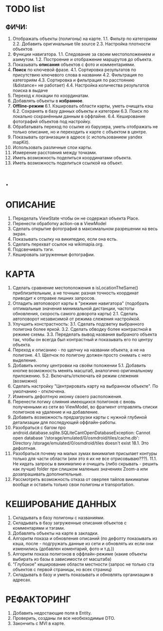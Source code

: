 TODO list
=========================================

ФИЧИ:
---------------------
1. Отображать объекты (полигоны) на карте.
   1.1. Фильтр по категориям
   2.2. Добавить оригинальные tile source 
   2.3. Настройка плотности объектов
2. Функции навигатора.
   1.1. Следование за своим местоположением и азимутом.
   1.2. Построение и отображение маршрутов до объекта.
3. Показывать **описания** объектов с фото и комментариями.
4. **Поиск** по ключевой фразе.
   4.1. Сортировка результатов по присутствию ключевого слова в названии
   4.2. Фильтрация по категориям
   4.3. Сортировка и фильтрация по расстоянию (&distance= не работает)
   4.4. Настройка количества результатов поиска в выдаче
5. Переход к локации по координатам.
6. Добавлять объекты в **избранное**.
7. **Offline-режим**
   6.1. Кэшировать области карты, уметь очищать кэш
   6.2. Сохранять в базу данных объекты и категории
   6.3. Поиск по локально сохранённым данным в оффлайне.
   6.4. Кеширование фотографий объектов под настройку.
8. Обрабатывать переход по ссылке из барузера, уметь отображать не только описание, но и переходить к карте с объектом в центре.
9. Показывать организации в адресе (с использованием yandex mapKit).
10. Использовать различные слои карты.
11. Измерение расстояния между точками.
12. Иметь возможность поделиться координатами объекта.
13. Иметь возможность поделиться ссылкой на объект.

.
=========================================

ОПИСАНИЕ
========================================

1.  Переделать ViewState чтобы он не содержал объекта Place.
2.  Перенести обработку action-ов в ViewModel
3.  Сделать открытие фотографий в максимальном разрешении на весь экран.
4.  Показывать ссылку на википедию, если она есть.
5.  Сделать перехват ссылок на wikimapia.org.
6.  Подсвечивать тэги.
7.  Кешировать загруженные фотографии.

КАРТА
========================================

1.  Сделать сравнение местоположения в isLocationTheSame() приблизительным, а не точным: разная точность координат приводит к отправке лишних запросов.
2.  Отладить автоповорот карты в "режиме навигатора" (подобрать оптимальные значения минимальной дистанции, частоты обновления, скорость самого доворота карты)
    2.1. Сделать автоповорот независимой от режима слежения настройкой.
3.  Улучшить констрастность:
    3.1. Сделать подсветку выбранного полигона более яркой.
    3.2. Сделать обводку более контрастной в режиме схемы.
    3.3. Переделать вывод названия выбраного объекта так, чтобы он всегда был контрастный и показывать его по центру объекта. 
4.  Переход к описанию - по щелчку на названии объекта, а не на полигоне.
    4.1. Щелчок по полигону должен просто снимать с него выделение.
5.  Добавить кнопку центровки на своём положении
    5.1. Добавить кнопке возможность менять масштаб, аналогично оригинальному приложению.
    5.2. Включать/отключать ей режим слежения (возможно)
6.  Сделать настройку "Центрировать карту на выбранном объекте". По умолчанию - отключена.
7.  Изменить дефолтную иконку своего расположения.
8.  Перенести логику слияния имеющихся полигонов с вновь полученными из сети во ViewModel, во фрагмент отправлять списки полигонов на удаление и на добавление.
9.  Добавить возможность предзагрузки карты с нужной глубиной детализации для последующей оффлайн-работы.
10. Разобраться с багом про android.database.sqlite.SQLiteCantOpenDatabaseException: 
    Cannot open database '/storage/emulated/0/osmdroid/tiles/cache.db': Directory /storage/emulated/0/osmdroid/tiles doesn't exist 18.1. Это дефолтная.
11. Разобраться почему на малых зумах викимапия присылает контуры только для части области (или это я их не все отрисовываю???).
    11.1. Не кидать запросы в викимапию и очищать (либо скрывать - решить как лучше) folder при слишком маленьих значениях Zoom-а или дозапрашивать дополнительные.
12. Рассмотреть возможность отказа от оверлея тайлов викимапии вообще и оставить только свои полигоны и transportation.

КЕШИРОВАНИЕ ДАННЫХ
========================================
1. Складывать в базу полигоны с названиями.
2. Складывать в базу загруженные описания объектов с комментарями и тэгами.
3. Добавлять объекты на карте в закладки.
4. Алгоритм показа и обновления описаний (по дефолту показывать из кэша, после - подгружать данные из сети и обновлять их если они изменились (добавлен коментарий, фото и т.д.))
5. Алгоритм показа полигонов в оффлайн-режиме (какие объекты выбирать из базы в зависимости от масштаба)
6. "Глубокое" кеширование области местности (запрос не только ста объектов с первой страницы, но всех страниц)
7. Складывать в базу и уметь показывать и обновлять организации в адресах.

РЕФАКТОРИНГ
========================================
1. Добавить недостающие поля в Entity.
2. Проверить, созданы ли все необюходимые DTO.
3. Закончить с MVI в карте.